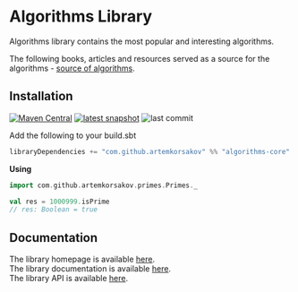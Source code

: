 # Algorithms Library

Algorithms library contains the most popular and interesting algorithms.

The following books, articles and resources served as a source for the algorithms - [source of algorithms](https://artemkorsakov.github.io/algorithms/sources_of_algorithms.html).

## Installation

[![Maven Central](https://img.shields.io/maven-central/v/com.github.artemkorsakov/algorithms-core_2.13.svg?label=Maven%20Central&color=success)](https://search.maven.org/search?q=g:%22com.github.artemkorsakov%22%20AND%20a:%22algorithms-core_2.13%22) 
[![latest snapshot](https://img.shields.io/nexus/s/https/oss.sonatype.org/com.github.artemkorsakov/algorithms-core_2.13.svg?label=latest%20snapshot)](https://oss.sonatype.org/content/repositories/snapshots/com/github/artemkorsakov/algorithms-core_2.13/)
![last commit](https://img.shields.io/github/last-commit/artemkorsakov/algorithms)


Add the following to your build.sbt
```scala
libraryDependencies += "com.github.artemkorsakov" %% "algorithms-core" % "0.0.3"
```

**Using**
```scala
import com.github.artemkorsakov.primes.Primes._

val res = 1000999.isPrime
// res: Boolean = true
```

## Documentation
The library homepage is available [here](https://artemkorsakov.github.io/algorithms/).
<br>The library documentation is available [here](https://artemkorsakov.github.io/algorithms/docs/).
<br>The library API is available [here](https://artemkorsakov.github.io/algorithms/api/).